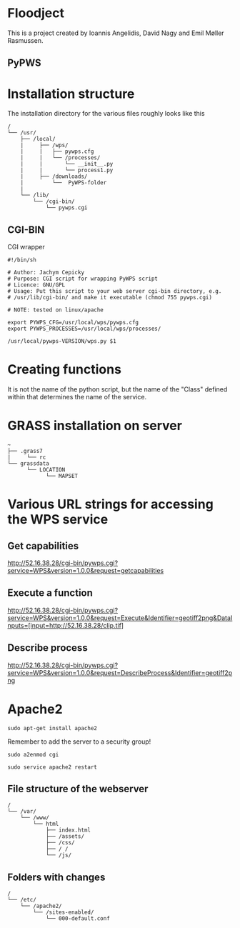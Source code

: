 # Floodject

This is a project created by Ioannis Angelidis, David Nagy and Emil Møller Rasmussen.  

## PyPWS

# Installation structure
The installation directory for the various files roughly looks like this

```
/
└── /usr/
    ├── /local/
    |     ├── /wps/
    |     |   ├── pywps.cfg
    |     |   └── /processes/
    |     |       └── __init__.py
    |     |       └── process1.py
    |     ├── /downloads/
    |         └──  PyWPS-folder
    |
    └── /lib/
        └── /cgi-bin/
            └── pywps.cgi
```

## CGI-BIN

CGI wrapper

```
#!/bin/sh

# Author: Jachym Cepicky
# Purpose: CGI script for wrapping PyWPS script
# Licence: GNU/GPL
# Usage: Put this script to your web server cgi-bin directory, e.g.
# /usr/lib/cgi-bin/ and make it executable (chmod 755 pywps.cgi)

# NOTE: tested on linux/apache

export PYWPS_CFG=/usr/local/wps/pywps.cfg
export PYWPS_PROCESSES=/usr/local/wps/processes/

/usr/local/pywps-VERSION/wps.py $1
```

# Creating functions
It is not the name of the python script, but the name of the "Class" defined within that determines the name of the service.

# GRASS installation on server

```
~
├── .grass7
|     └── rc
└── grassdata
      └── LOCATION
            └── MAPSET

```

# Various URL strings for accessing the WPS service
## Get capabilities
http://52.16.38.28/cgi-bin/pywps.cgi?service=WPS&version=1.0.0&request=getcapabilities

## Execute a function
http://52.16.38.28/cgi-bin/pywps.cgi?service=WPS&version=1.0.0&request=Execute&Identifier=geotiff2png&DataInputs=[input=http://52.16.38.28/clip.tif]

## Describe process
http://52.16.38.28/cgi-bin/pywps.cgi?service=WPS&version=1.0.0&request=DescribeProcess&Identifier=geotiff2png


# Apache2

```
sudo apt-get install apache2
```

Remember to add the server to a security group!

```
sudo a2enmod cgi
```

```
sudo service apache2 restart
```

## File structure of the webserver

```
/
└── /var/
    └── /www/
        └── html
            ├── index.html
            ├── /assets/
            ├── /css/
            ├── / /
            └── /js/
```

## Folders with changes

```
/
└── /etc/
    └── /apache2/
        └── /sites-enabled/
            └── 000-default.conf
```
